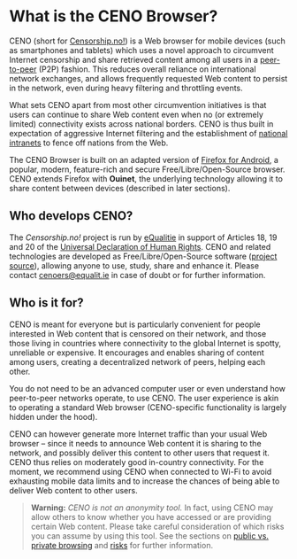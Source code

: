 # What is the CENO Browser?

CENO (short for [Censorship.no!][]) is a Web browser for mobile devices (such as smartphones and tablets) which uses a novel approach to circumvent Internet censorship and share retrieved content among all users in a [peer-to-peer][P2P] (P2P) fashion.  This reduces overall reliance on international network exchanges, and allows frequently requested Web content to persist in the network, even during heavy filtering and throttling events.

[Censorship.no!]: https://censorship.no/
[P2P]: https://en.wikipedia.org/wiki/Peer-to-peer

What sets CENO apart from most other circumvention initiatives is that users can continue to share Web content even when no (or extremely limited) connectivity exists across national borders.  CENO is thus built in expectation of aggressive Internet filtering and the establishment of [national intranets][] to fence off nations from the Web.

[national intranets]: https://en.wikipedia.org/wiki/National_intranet

The CENO Browser is built on an adapted version of [Firefox for Android][], a popular, modern, feature-rich and secure Free/Libre/Open-Source browser.  CENO extends Firefox with **Ouinet**, the underlying technology allowing it to share content between devices (described in later sections).

[Firefox for Android]: https://www.mozilla.org/firefox/android/

## Who develops CENO?

The *Censorship.no!* project is run by [eQualitie][] in support of Articles 18, 19 and 20 of the [Universal Declaration of Human Rights][].  CENO and related technologies are developed as Free/Libre/Open-Source software ([project source][ceno-repos]), allowing anyone to use, study, share and enhance it.  Please contact <cenoers@equalit.ie> in case of doubt or for further information.

[eQualitie]: https://equalit.ie/
[Universal Declaration of Human Rights]: https://www.un.org/en/universal-declaration-human-rights/
[ceno-repos]: https://github.com/censorship-no/
    "CENO source code repositories"

## Who is it for?

CENO is meant for everyone but is particularly convenient for people interested in Web content that is censored on their network, and those those living in countries where connectivity to the global Internet is spotty, unreliable or expensive.  It encourages and enables sharing of content among users, creating a decentralized network of peers, helping each other.

You do not need to be an advanced computer user or even understand how peer-to-peer networks operate, to use CENO.  The user experience is akin to operating a standard Web browser (CENO-specific functionality is largely hidden under the hood).

CENO can however generate more Internet traffic than your usual Web browser – since it needs to announce Web content it is sharing to the network, and possibly deliver this content to other users that request it.  CENO thus relies on moderately good in-country connectivity.  For the moment, we recommend using CENO when connected to Wi-Fi to avoid exhausting mobile data limits and to increase the chances of being able to deliver Web content to other users.

> **Warning:** *CENO is not an anonymity tool.*  In fact, using CENO may allow others to know whether you have accessed or are providing certain Web content.  Please take careful consideration of which risks you can assume by using this tool.  See the sections on [public vs. private browsing](../concepts/public-private.md) and [risks](../concepts/risks.md) for further information.

